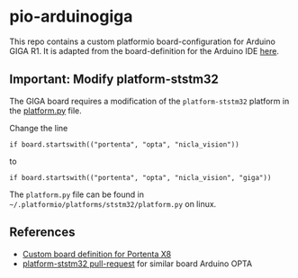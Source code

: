 # pio-arduinogiga

This repo contains a custom platformio board-configuration for Arduino GIGA R1. 
It is adapted from the board-definition  for the Arduino IDE [here](https://github.com/arduino/ArduinoCore-mbed/blob/main/boards.txt).

## Important: Modify platform-ststm32

The GIGA board requires a modification of the `platform-ststm32` platform in the [platform.py](https://github.com/platformio/platform-ststm32/blob/develop/platform.py) file.

Change the line 
```
if board.startswith(("portenta", "opta", "nicla_vision"))
```

to 

```
if board.startswith(("portenta", "opta", "nicla_vision", "giga"))
```

The `platform.py` file can be found in `~/.platformio/platforms/ststm32/platform.py` on linux.


## References

- [Custom board definition for Portenta X8](https://github.com/maxgerhardt/pio-portentax8/tree/main)
- [platform-ststm32 pull-request](https://github.com/platformio/platform-ststm32/pull/678/files) for similar board Arduino OPTA
